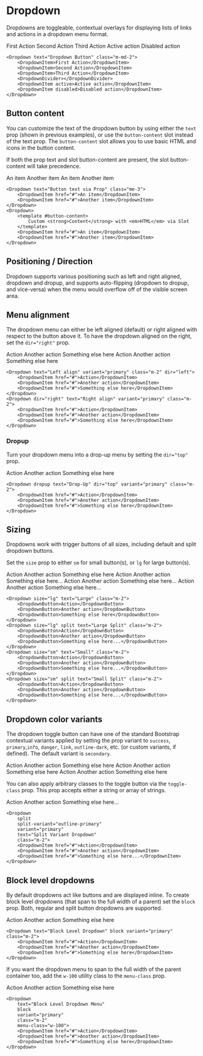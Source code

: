 # Dropdown

Dropdowns are toggleable, contextual overlays for displaying lists of links and actions in a dropdown menu format.

<WDropdown text="Dropdown Button" class="m-md-2">
    <WDropdownItem>First Action</WDropdownItem>
    <WDropdownItem>Second Action</WDropdownItem>
    <WDropdownItem>Third Action</WDropdownItem>
    <WDropdownDivider></WDropdownDivider>
    <WDropdownItem active>Active action</WDropdownItem>
    <WDropdownItem disabled>Disabled action</WDropdownItem>
</WDropdown>

```vue
<Dropdown text="Dropdown Button" class="m-md-2">
    <DropdownItem>First Action</DropdownItem>
    <DropdownItem>Second Action</DropdownItem>
    <DropdownItem>Third Action</DropdownItem>
    <DropdownDivider></DropdownDivider>
    <DropdownItem active>Active action</DropdownItem>
    <DropdownItem disabled>Disabled action</DropdownItem>
</Dropdown>
```

##  Button content

You can customize the text of the dropdown button by using either the `text` prop (shown in previous
examples), or use the `button-content` slot instead of the text prop. The `button-content`
slot allows you to use basic HTML and icons in the button content.

If both the prop text and slot button-content are present, the slot button-content will take precedence.

<WDropdown text="Button text via Prop" class="me-3">
    <WDropdownItem href="#">An item</WDropdownItem>
    <WDropdownItem href="#">Another item</WDropdownItem>
</WDropdown>
<WDropdown>
    <template #button-content>
        Custom <strong>Content</strong> with <em>HTML</em> via Slot
    </template>
    <WDropdownItem href="#">An item</WDropdownItem>
    <WDropdownItem href="#">Another item</WDropdownItem>
</WDropdown>

```vue
<Dropdown text="Button text via Prop" class="me-3">
    <DropdownItem href="#">An item</DropdownItem>
    <DropdownItem href="#">Another item</DropdownItem>
</Dropdown>
<Dropdown>
    <template #button-content>
        Custom <strong>Content</strong> with <em>HTML</em> via Slot
    </template>
    <DropdownItem href="#">An item</DropdownItem>
    <DropdownItem href="#">Another item</DropdownItem>
</Dropdown>
```

##  Positioning / Direction

Dropdown supports various positioning such as left and right aligned, dropdown and dropup, and supports
auto-flipping (dropdown to dropup, and vice-versa) when the menu would overflow off of the visible screen area.

##  Menu alignment

The dropdown menu can either be left aligned (default) or right aligned with respect to the button above it. To
have the dropdown aligned on the right, set the `dir="right"` prop.

<WDropdown text="Left align" variant="primary" class="m-2" dir="left">
    <WDropdownItem href="#">Action</WDropdownItem>
    <WDropdownItem href="#">Another action</WDropdownItem>
    <WDropdownItem href="#">Something else here</WDropdownItem>
</WDropdown>
<WDropdown dir="right" text="Right align" variant="primary" class="m-2">
    <WDropdownItem href="#">Action</WDropdownItem>
    <WDropdownItem href="#">Another action</WDropdownItem>
    <WDropdownItem href="#">Something else here</WDropdownItem>
</WDropdown>

```vue
<Dropdown text="Left align" variant="primary" class="m-2" dir="left">
    <DropdownItem href="#">Action</DropdownItem>
    <DropdownItem href="#">Another action</DropdownItem>
    <DropdownItem href="#">Something else here</DropdownItem>
</Dropdown>
<Dropdown dir="right" text="Right align" variant="primary" class="m-2">
    <DropdownItem href="#">Action</DropdownItem>
    <DropdownItem href="#">Another action</DropdownItem>
    <DropdownItem href="#">Something else here</DropdownItem>
</Dropdown>
```

### Dropup

Turn your dropdown menu into a drop-up menu by setting the `dir="top"` prop.

<WDropdown dropup text="Drop-Up" dir="top" variant="primary" class="m-2">
    <WDropdownItem href="#">Action</WDropdownItem>
    <WDropdownItem href="#">Another action</WDropdownItem>
    <WDropdownItem href="#">Something else here</WDropdownItem>
</WDropdown>

```vue
<Dropdown dropup text="Drop-Up" dir="top" variant="primary" class="m-2">
    <DropdownItem href="#">Action</DropdownItem>
    <DropdownItem href="#">Another action</DropdownItem>
    <DropdownItem href="#">Something else here</DropdownItem>
</Dropdown>
```

##  Sizing

Dropdowns work with trigger buttons of all sizes, including default and split dropdown buttons.

Set the `size` prop to either `sm` for small button(s), or `lg` for large
button(s).

<WDropdown size="lg" text="Large" class="m-2">
    <WDropdownButton>Action</WDropdownButton>
    <WDropdownButton>Another action</WDropdownButton>
    <WDropdownButton>Something else here</WDropdownButton>
</WDropdown>
<WDropdown size="lg" split text="Large Split" class="m-2">
    <WDropdownButton>Action</WDropdownButton>
    <WDropdownButton>Another action</WDropdownButton>
    <WDropdownButton>Something else here...</WDropdownButton>
</WDropdown>
<WDropdown size="sm" text="Small" class="m-2">
    <WDropdownButton>Action</WDropdownButton>
    <WDropdownButton>Another action</WDropdownButton>
    <WDropdownButton>Something else here...</WDropdownButton>
</WDropdown>
<WDropdown size="sm" split text="Small Split" class="m-2">
    <WDropdownButton>Action</WDropdownButton>
    <WDropdownButton>Another action</WDropdownButton>
    <WDropdownButton>Something else here...</WDropdownButton>
</WDropdown>


```vue
<Dropdown size="lg" text="Large" class="m-2">
    <DropdownButton>Action</DropdownButton>
    <DropdownButton>Another action</DropdownButton>
    <DropdownButton>Something else here</DropdownButton>
</Dropdown>
<Dropdown size="lg" split text="Large Split" class="m-2">
    <DropdownButton>Action</DropdownButton>
    <DropdownButton>Another action</DropdownButton>
    <DropdownButton>Something else here...</DropdownButton>
</Dropdown>
<Dropdown size="sm" text="Small" class="m-2">
    <DropdownButton>Action</DropdownButton>
    <DropdownButton>Another action</DropdownButton>
    <DropdownButton>Something else here...</DropdownButton>
</Dropdown>
<Dropdown size="sm" split text="Small Split" class="m-2">
    <DropdownButton>Action</DropdownButton>
    <DropdownButton>Another action</DropdownButton>
    <DropdownButton>Something else here...</DropdownButton>
</Dropdown>
```

##  Dropdown color variants

The dropdown toggle button can have one of the standard Bootstrap contextual variants applied by setting the
prop variant to `success`, `primary`,`info`, `danger`, `link`, `outline-dark`, etc. (or custom variants, if defined).
The default variant is `secondary`.

<WDropdown text="Primary" variant="primary" class="m-2">
    <WDropdownItem href="#">Action</WDropdownItem>
    <WDropdownItem href="#">Another action</WDropdownItem>
    <WDropdownItem href="#">Something else here</WDropdownItem>
</WDropdown>
<WDropdown text="Success" variant="success" class="m-2">
    <WDropdownItem href="#">Action</WDropdownItem>
    <WDropdownItem href="#">Another action</WDropdownItem>
    <WDropdownItem href="#">Something else here</WDropdownItem>
</WDropdown>
<WDropdown text="Outline Danger" variant="outline-danger" class="m-2">
    <WDropdownItem href="#">Action</WDropdownItem>
    <WDropdownItem href="#">Another action</WDropdownItem>
    <WDropdownItem href="#">Something else here</WDropdownItem>
</WDropdown>

You can also apply arbitrary classes to the toggle button via the
`toggle-class` prop. This prop accepts either a string or array of strings.


<WDropdown split split-variant="outline-primary" variant="primary" text="Split Variant Dropdown" class="m-2">
<WDropdownItem href="#">Action</WDropdownItem>
<WDropdownItem href="#">Another action</WDropdownItem>
<WDropdownItem href="#">Something else here...</WDropdownItem>
</WDropdown>


```vue
<Dropdown
    split
    split-variant="outline-primary"
    variant="primary"
    text="Split Variant Dropdown"
    class="m-2">
    <DropdownItem href="#">Action</DropdownItem>
    <DropdownItem href="#">Another action</DropdownItem>
    <DropdownItem href="#">Something else here...</DropdownItem>
</Dropdown>
```

##  Block level dropdowns

By default dropdowns act like buttons and are displayed inline. To create block level dropdowns (that span to
the full width of a parent) set the `block` prop. Both, regular and split button dropdowns are
supported.

<WDropdown text="Block Level Dropdown" block variant="primary" class="m-2">
    <WDropdownItem href="#">Action</WDropdownItem>
    <WDropdownItem href="#">Another action</WDropdownItem>
    <WDropdownItem href="#">Something else here</WDropdownItem>
</WDropdown>

```vue
<Dropdown text="Block Level Dropdown" block variant="primary" class="m-2">
    <DropdownItem href="#">Action</DropdownItem>
    <DropdownItem href="#">Another action</DropdownItem>
    <DropdownItem href="#">Something else here</DropdownItem>
</Dropdown>
```

If you want the dropdown menu to span to the full width of the parent container too, add the `w-100`
utility class to the `menu-class` prop.

<WDropdown text="Block Level Dropdown Menu" block  variant="primary" class="m-2" menu-class="w-100">
<WDropdownItem href="#">Action</WDropdownItem>
<WDropdownItem href="#">Another action</WDropdownItem>
<WDropdownItem href="#">Something else here</WDropdownItem>
</WDropdown>

```vue
<Dropdown
    text="Block Level Dropdown Menu"
    block
    variant="primary"
    class="m-2"
    menu-class="w-100">
    <DropdownItem href="#">Action</DropdownItem>
    <DropdownItem href="#">Another action</DropdownItem>
    <DropdownItem href="#">Something else here</DropdownItem>
</Dropdown>
```